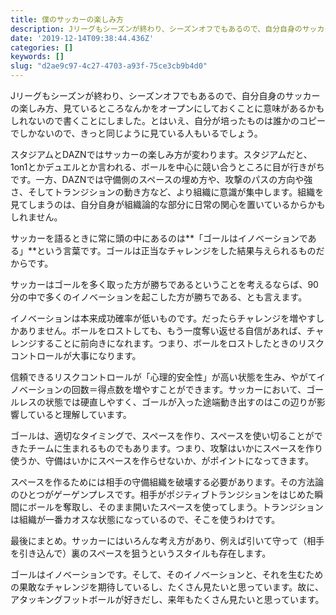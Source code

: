 ```yaml
---
title: 僕のサッカーの楽しみ方
description: Jリーグもシーズンが終わり、シーズンオフでもあるので、自分自身のサッカーの楽しみ方、見ているところなんかをオープンにしておくことに意味があるかもしれないので書くことにしました。とはいえ、自分が培ったものは誰かのコピーでしかないので、きっと同じように見ている人もいるでしょう。
date: '2019-12-14T09:38:44.436Z'
categories: []
keywords: []
slug: "d2ae9c97-4c27-4703-a93f-75ce3cb9b4d0"
---
```

Jリーグもシーズンが終わり、シーズンオフでもあるので、自分自身のサッカーの楽しみ方、見ているところなんかをオープンにしておくことに意味があるかもしれないので書くことにしました。とはいえ、自分が培ったものは誰かのコピーでしかないので、きっと同じように見ている人もいるでしょう。

スタジアムとDAZNではサッカーの楽しみ方が変わります。スタジアムだと、1on1とかデュエルとか言われる、ボールを中心に競い合うところに目が行きがちです。一方、DAZNでは守備側のスペースの埋め方や、攻撃のパスの方向や強さ、そしてトランジションの動き方など、より組織に意識が集中します。組織を見てしまうのは、自分自身が組織論的な部分に日常の関心を置いているからかもしれません。

サッカーを語るときに常に頭の中にあるのは**「ゴールはイノベーションである」**という言葉です。ゴールは正当なチャレンジをした結果与えられるものだからです。

サッカーはゴールを多く取った方が勝ちであるということを考えるならば、90分の中で多くのイノベーションを起こした方が勝ちである、とも言えます。

イノベーションは本来成功確率が低いものです。だったらチャレンジを増やすしかありません。ボールをロストしても、もう一度奪い返せる自信があれば、チャレンジすることに前向きになれます。つまり、ボールをロストしたときのリスクコントロールが大事になります。

信頼できるリスクコントロールが「心理的安全性」が高い状態を生み、やがてイノベーションの回数＝得点数を増やすことができます。サッカーにおいて、ゴールレスの状態では硬直しやすく、ゴールが入った途端動き出すのはこの辺りが影響していると理解しています。

ゴールは、適切なタイミングで、スペースを作り、スペースを使い切ることができたチームに生まれるものでもあります。つまり、攻撃はいかにスペースを作り使うか、守備はいかにスペースを作らせないか、がポイントになってきます。

スペースを作るためには相手の守備組織を破壊する必要があります。その方法論のひとつがゲーゲンプレスです。相手がポジティブトランジションをはじめた瞬間にボールを奪取し、そのまま開いたスペースを使ってしまう。トランジションは組織が一番カオスな状態になっているので、そこを使うわけです。

最後にまとめ。サッカーにはいろんな考え方があり、例えば引いて守って（相手を引き込んで）裏のスペースを狙うというスタイルも存在します。

ゴールはイノベーションです。そして、そのイノベーションと、それを生むための果敢なチャレンジを期待しているし、たくさん見たいと思っています。故に、アタッキングフットボールが好きだし、来年もたくさん見たいと思っています。